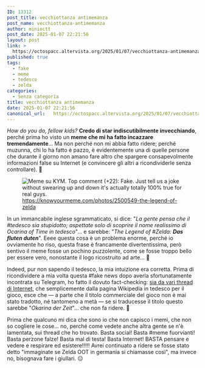 ```yaml
---
ID: 13312
post_title: vecchiottanza antimemanza
post_name: vecchiottanza-antimemanza
author: minioctt
post_date: 2025-01-07 22:21:56
layout: post
link: >
  https://octospacc.altervista.org/2025/01/07/vecchiottanza-antimemanza/
published: true
tags:
  - fake
  - meme
  - tedesco
  - zelda
categories:
  - Senza categoria
title: vecchiottanza antimemanza
date: 2025-01-07 22:21:56
canonical_url:   https://octospacc.altervista.org/2025/01/07/vecchiottanza-antimemanza/
---
```

<!-- wp:paragraph -->
<p><em>How do you do, fellow kids?</em> <strong>Credo di star indiscutibilmente invecchiando</strong>, perché prima ho visto un <strong>meme che mi ha fatto incazzare tremendamente</strong>... Ma non perché non mi abbia fatto ridere; perché muzunna, chi lo ha fatto è pazzo, è evidentemente una di quelle persone che durante il giorno non amano fare altro che spargere consapevolmente informazioni false su Internet (e convincere gli altri a ricondividerle senza controllare). 👻</p>
<!-- /wp:paragraph -->

<!-- wp:paragraph -->
<p></p>
<!-- /wp:paragraph -->

<!-- wp:image {"id":13327,"sizeSlug":"full","linkDestination":"none"} -->
<figure class="wp-block-image size-full"><img src="{{site.cdnurl}}/assets/uploads/2025/01/image-2.png" alt="Meme su KYM. Top comment (+22): Fake. Just tell us a joke without swearing up and down it's actually totally 100% true for real guys." class="wp-image-13327"/><figcaption class="wp-element-caption"><a href="https://knowyourmeme.com/photos/2500549-the-legend-of-zelda">https://knowyourmeme.com/photos/2500549-the-legend-of-zelda</a></figcaption></figure>
<!-- /wp:image -->

<!-- wp:paragraph -->
<p></p>
<!-- /wp:paragraph -->

<!-- wp:paragraph -->
<p>In un immancabile inglese sgrammaticato, si dice: "<em>La gente pensa che il #tedesco sia stupidotto; aspettate solo di scoprire il nome realissimo di Ocarina of Time in tedesco</em>"... e sarebbe: "<em>The Legend of #Zelda: <strong>Das fluten duten</strong></em>". Eeee questa cosa è un problema enorme, perché io ovviamente ho riso, questa frase è francamente divertentissima, però sentivo il meme fosse un pochino puzzolente, come se fosse troppo bello per essere vero, nonostante il logo ricostruito ad arte... 🤥</p>
<!-- /wp:paragraph -->

<!-- wp:paragraph -->
<p>Indeed, pur non sapendo il tedesco, la mia intuizione era corretta. Prima di ricondividere a mia volta questa #fake news dopo averla sfortunatamente incontrata su Telegram, ho fatto il dovuto fact-checking: <a href="https://memos.octt.eu.org/m/KrxfVhH2NBoJY6ywEcvgM4">sia da vari thread di Internet</a>, che semplicemente dalla pagina Wikipedia in tedesco per il gioco, esce che — a parte che il titolo commerciale del gioco non è mai stato tradotto, né tantomeno a metà — se si traducesse il titolo questo sarebbe "<em>Okarina der Zeit</em>"... che non fa ridere. 🥴</p>
<!-- /wp:paragraph -->

<!-- wp:paragraph -->
<p>Prima che qualcuno mi dica che sono io che non capisco i memi, che non so cogliere le cose... no, perché come vedete anche altra gente se n'è lamentata, sui thread che ho trovato. Basta social! Basta #meme fuorvianti! Basta perzone falze! Basta mal di testa! Basta Internet! BASTA pensare e vedere e respirare ed esistere!!!!! Avrei continuato a ridere se fosse stato detto "immaginate se Zelda OOT in germania si chiamasse così", ma invece no, bisognava fare i giullari. 😑</p>
<!-- /wp:paragraph -->